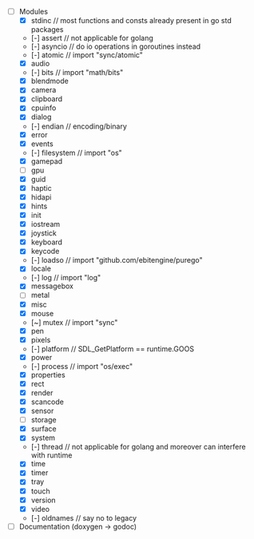 - [ ] Modules
  - [x] stdinc // most functions and consts already present in go std packages
  - [-] assert // not applicable for golang
  - [-] asyncio // do io operations in goroutines instead
  - [-] atomic // import "sync/atomic"
  - [x] audio
  - [-] bits // import "math/bits"
  - [x] blendmode
  - [x] camera
  - [x] clipboard
  - [x] cpuinfo
  - [x] dialog
  - [-] endian // encoding/binary
  - [x] error
  - [x] events
  - [-] filesystem // import "os"
  - [x] gamepad
  - [ ] gpu
  - [x] guid
  - [x] haptic
  - [x] hidapi
  - [x] hints
  - [x] init
  - [x] iostream
  - [x] joystick
  - [x] keyboard
  - [x] keycode
  - [-] loadso // import "github.com/ebitengine/purego"
  - [x] locale
  - [-] log // import "log"
  - [x] messagebox
  - [ ] metal
  - [x] misc
  - [x] mouse
  - [~] mutex // import "sync"
  - [x] pen
  - [x] pixels
  - [-] platform // SDL_GetPlatform == runtime.GOOS
  - [x] power
  - [-] process // import "os/exec"
  - [x] properties
  - [x] rect
  - [x] render
  - [x] scancode
  - [x] sensor
  - [ ] storage
  - [x] surface
  - [x] system
  - [-] thread // not applicable for golang and moreover can interfere with runtime
  - [x] time
  - [x] timer
  - [x] tray
  - [x] touch
  - [x] version
  - [x] video
  - [-] oldnames // say no to legacy
- [ ] Documentation (doxygen -> godoc)